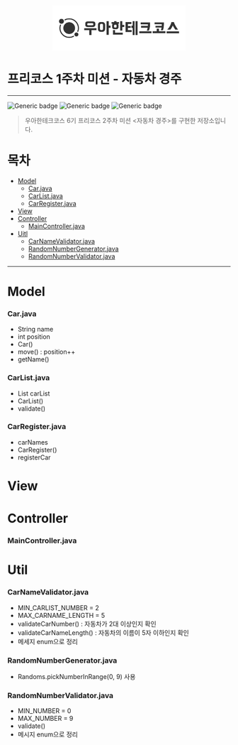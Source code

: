 <p align="center">
  <img src="./img/우테코.png" alt="우아한테크코스" width=300px">
</p>

# 프리코스 1주차 미션 - 자동차 경주

---
![Generic badge](https://img.shields.io/badge/precourse-week2-green.svg)
![Generic badge](https://img.shields.io/badge/test-0_passed-blue.svg)
![Generic badge](https://img.shields.io/badge/version-1.0.1-brightgreen.svg)

> 우아한테크코스 6기 프리코스 2주차 미션 <자동차 경주>를 구현한 저장소입니다.


# 목차
- [Model](Model)
  - [Car.java](Car.java)
  - [CarList.java](CarList.java)
  - [CarRegister.java](CarRegister.java)
- [View](view)
- [Controller](Controller)
  - [MainController.java](MainController.java)
- [Uitl](Util)
  - [CarNameValidator.java](CarNameValidator.java)
  - [RandomNumberGenerator.java](RandomNumberGenerator.java)
  - [RandomNumberValidator.java](RandomNumberValidator.java)

---

# Model
### Car.java
- String name
- int position
- Car()
- move() : position++
- getName()


### CarList.java
- List<Car> carList
- CarList()
- validate()


### CarRegister.java
- carNames
- CarRegister()
- registerCar

# View


# Controller
### MainController.java



# Util
### CarNameValidator.java
- MIN_CARLIST_NUMBER = 2
- MAX_CARNAME_LENGTH = 5
- validateCarNumber() : 자동차가 2대 이상인지 확인
- validateCarNameLength() : 자동차의 이름이 5자 이하인지 확인
- 메세지 enum으로 정리


### RandomNumberGenerator.java
- Randoms.pickNumberInRange(0, 9) 사용


### RandomNumberValidator.java
- MIN_NUMBER = 0
- MAX_NUMBER = 9
- validate()
- 메시지 enum으로 정리